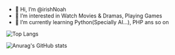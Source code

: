 - 👋 Hi, I’m @irishNoah
- 👀 I’m interested in Watch Movies & Dramas, Playing Games
- 🌱 I’m currently learning Python(Specially AI...), PHP ans so on

![Top Langs](https://github-readme-stats.vercel.app/api/top-langs/?username=irishNoah&layout=compact&theme=tokyonight)

![Anurag's GitHub stats](https://github-readme-stats.vercel.app/api?username=irishNoah&show_icons=true&theme=tokyonight)



<!---
irishNoah/irishNoah is a ✨ special ✨ repository because its `README.md` (this file) appears on your GitHub profile.
You can click the Preview link to take a look at your changes.
--->
